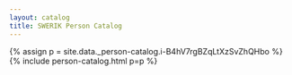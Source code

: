 ```yaml
---
layout: catalog
title: SWERIK Person Catalog
---
```

{% assign p = site.data._person-catalog.i-B4hV7rgBZqLtXzSvZhQHbo %}
{% include person-catalog.html p=p %}

